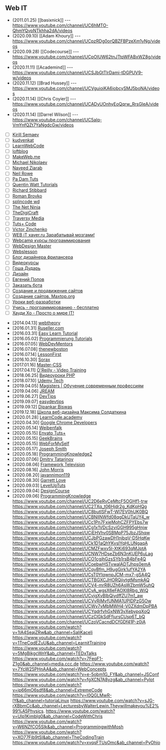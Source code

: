 ## Web IT

- (2011.01.25) [[basixnick]] --- https://www.youtube.com/channel/UC6hMTO-QhmYQvpNTkhha2dA/videos
- (2020.09.10) [[Adam Khoury]] --- https://www.youtube.com/channel/UCpzRDg0orQBZFBPzeXm1yNg/videos
- (2020.09.28) [[Codecourse]] --- https://www.youtube.com/channel/UCpOIUW62tnJTtpWFABxWZ8g/videos
- (2020.11.11) [[Academind]] --- https://www.youtube.com/channel/UCSJbGtTlrDami-tDGPUV9-w/videos
- (2020.11.12) [[Brad Hussey]] --- https://www.youtube.com/channel/UCVguiojKA6iobcySMJ5boNA/videos
- (2020.11.14) [[Chris Coyier]] --- https://www.youtube.com/channel/UCADyUOnhyEoQqrw_RrsGleA/videos
- (2020.11.14) [[Darrel Wilson]] --- https://www.youtube.com/channel/UC5alq-VmYnfQZt7YaNgdcGw/videos
- [ ] [Kirill Semaev](https://www.youtube.com/channel/UCemtVTjKhD_GcEOQ_rNOrRw)
- [ ] [kudvenkat](https://www.youtube.com/channel/UCCTVrRB5KpIiK6V2GGVsR1Q)
- [ ] [LearnWebCode](https://www.youtube.com/channel/UCHRp19HU7Y2LwfI0Ai6WAGQ)
- [ ] [loftblog](https://www.youtube.com/channel/UCIIt69f5D44s2cdb9vXQNzA)
- [ ] [MakeWeb.me](https://www.youtube.com/channel/UCt36CWL85NGtOgUMZ2X6x5g)
- [ ] [Michael Nikolaev](https://www.youtube.com/channel/UCVkuc9H3X8F0lAg5paPcwLg)
- [ ] [Naveed Ziarab](https://www.youtube.com/channel/UCIzPhZKIYoXBYxuN3t4TU2g)
- [ ] [Neil Rowe](https://www.youtube.com/channel/UCwHrYi0GL6dmYaRB0StEbEA)
- [ ] [Pa Dam Tuts](https://www.youtube.com/channel/UCzKW1gIGnerPbsZD-C2QNpA)
- [ ] [Quentin Watt Tutorials](https://www.youtube.com/channel/UCtGGGu_hp8ToQ9BR6Vni19w)
- [ ] [Richard Stibbard](https://www.youtube.com/channel/UCBJnEkFKpFb2742_7cFmVzg)
- [ ] [Roman Brovko](https://www.youtube.com/channel/UCiwYG9Bnxfaipnp5ckCSlQw)
- [ ] [splincode wd](https://www.youtube.com/channel/UC8xfERWMN3YMcQrM260ABtw)
- [ ] [The Net Ninja](https://www.youtube.com/channel/UCW5YeuERMmlnqo4oq8vwUpg)
- [ ] [TheDigiCraft](https://www.youtube.com/channel/UCw0ZIfZiV-BORQvok_cxNPw)
- [ ] [Traversy Media](https://www.youtube.com/channel/UC29ju8bIPH5as8OGnQzwJyA)
- [ ] [Tuts+ Code](https://www.youtube.com/channel/UCd-EhXGbXSozuzsAAdPIn3A)
- [ ] [Victor Zinchenko](https://www.youtube.com/channel/UCQTlLk8CI8GDUPsz21uwjOQ)
- [ ] [WEB iT xaver.ru Зарабатывай мозгами!](https://www.youtube.com/channel/UC4vsJ5PMS3qNN61ORVL05og)
- [ ] [Webcamp курсы программирования](https://www.youtube.com/channel/UCc2xLoUejv78It0Tq61duaA)
- [ ] [WebDesign Master](https://www.youtube.com/channel/UC7enHM_oJRYJOnyJrcRzwbg)
- [ ] [Webslesson](https://www.youtube.com/channel/UC8Nbgc4vUi27HgBv2ffEiHw)
- [ ] [Блог дизайнера фрилансера](https://www.youtube.com/channel/UCiF0YY5d84iFZrLrDsP7xRQ)
- [ ] [Видеокурсы](https://www.youtube.com/channel/UCpRlxyP9_s0QJ8TdOMj3aRA)
- [ ] [Гоша Дударь](https://www.youtube.com/channel/UCvuY904el7JvBlPbdqbfguw)
- [ ] [Дизайн](https://www.youtube.com/channel/UCswtUaxvXXZe3KkwMtgrj9g)
- [ ] [Евгений Попов](https://www.youtube.com/channel/UCA1KuDtQapiKD50wk_mVM-Q)
- [ ] [Заказать бота](https://www.youtube.com/channel/UC7adbVu6XjmCnGyUml-O-xw)
- [ ] [Создание и продвижение сайтов](https://www.youtube.com/channel/UCWWfIyhjfJHdH1Kvx5p9gyg)
- [ ] [Создание сайтов. Maxtop.org](https://www.youtube.com/channel/UCk4Gb1imUGYK5r6U3Xir4Rw)
- [ ] [Уроки веб-разработки](https://www.youtube.com/channel/UCHHw70vvbfyM6xJQoV8U-Pw)
- [ ] [Учись - программированию - бесплатно](https://www.youtube.com/channel/UCYcOu-hGM8gqcXFU1jnFJtg)
- [ ] [Хауди Хо - Просто о мире IT!](https://www.youtube.com/channel/UC7f5bVxWsm3jlZIPDzOMcAg)
- [2014.04.13] [webtheory](https://www.youtube.com/channel/UCD15yBvmQElLP7EFL8vW6Yw/videos)
- [2016.01.31] [Ruseller.com](https://www.youtube.com/channel/UCqp_CZbW5drSGH5AFflSfuA/videos)
- [2016.03.31] [Easy Learn Tutorial](https://www.youtube.com/channel/UCOmFcwNbdxxRXR6Xza0m4Ew/videos)
- [2016.05.02] [Programmierung Tutorials](https://www.youtube.com/channel/UCbW1_N8jyA4-OTO428LTyjw/videos)
- [2016.07.05] [WebDevMentors](https://www.youtube.com/channel/UCMqC6THcgjvDMbdxa7TaZ7w/videos)
- [2016.07.08] [thenewboston](https://www.youtube.com/channel/UCJbPGzawDH1njbqV-D5HqKw/videos)
- [2016.07.14] [LessonFirst](https://www.youtube.com/channel/UCLAkvv3lfwveX2aqo2oO9GQ/videos)
- [2016.10.30] [Sorax](https://www.youtube.com/channel/UCdnFX7mzgup9moXG2fULOog/videos)
- [2017.01.16] [Master-CSS](https://www.youtube.com/channel/UC0Fl0gKuawQQs8jf35T_kfg/videos)
- [2017.04.11] [O'Reilly - Video Training](https://www.youtube.com/channel/UCFvbB4_qLYRrOQNuFudz-Mg/videos)
- [2018.06.25] [Видеоуроки PHP](https://www.youtube.com/channel/UCpEWlcj5rkU1H9vkIf9Lb5g/videos)
- [2018.07.10] [Udemy Tech](https://www.youtube.com/channel/UCU6e4MJtvlcX5DBLP1cq8hQ/videos)
- [2019.04.05] [Magisters | Обучение современным профессиям](https://www.youtube.com/channel/UCUzksGhlJU0rNF5KneUZkSA/videos)
- [2019.04.06] [JREAM](https://www.youtube.com/channel/UCFfuK45zBZxhq0m1bxYP-Zw/videos)
- [2019.06.27] [DevTips](https://www.youtube.com/channel/UCyIe-61Y8C4_o-zZCtO4ETQ/videos)
- [2019.09.07] [easydevtips](https://www.youtube.com/channel/UCI-vEugj8uNGB_ZFuutlMYw/videos)
- [2019.09.12] [Dipankar Biswas](https://www.youtube.com/channel/UCVmP2ZiGYCJT1cuFSiF8dNQ/videos)
- [2019.12.18] [Школа веб-дизайна Максима Солдаткина](https://www.youtube.com/channel/UCD2oiYqLVHUocIDh9iiDFIg/videos)
- [2020.01.28] [LearnCode.academy](https://www.youtube.com/channel/UCVTlvUkGslCV_h-nSAId8Sw/videos)
- [2020.04.30] [Google Chrome Developers](https://www.youtube.com/channel/UCnUYZLuoy1rq1aVMwx4aTzw)
- [2020.05.14] [Weibenfalk](https://www.youtube.com/channel/UCnnnWy4UTYN258FfVGeXBbg)
- [2020.05.15] [Envato Tuts+](https://www.youtube.com/channel/UC8lxnUR_CzruT2KA6cb7p0Q)
- [2020.05.15] [GeekBrains](https://www.youtube.com/channel/UCN6geF_MsLDEp5ISxXKgAFQ)
- [2020.05.15] [WebForMySelf](https://www.youtube.com/channel/UCGuhp4lpQvK94ZC5kuOZbjA)
- [2020.05.17] [Joseph Smith](https://www.youtube.com/channel/UCWxB7V9weF702avKxXESdvw)
- [2020.05.18] [ProgrammingKnowledge2](https://www.youtube.com/channel/UC8aFE06Cti9OnQcKpl6rDvQ)
- [2020.07.06] [Dmitry Tatarinov](https://www.youtube.com/channel/UCqGmFw8wurbav1q8tf3Zi8A/videos)
- [2020.08.06] [Framework Television](https://www.youtube.com/channel/UCkg_xpBf5gMSnBZx8uRG-yg/videos)
- [2020.08.16] [John Morris](https://www.youtube.com/channel/UCFh7FvnJ_0sVP4V0rZe6AaA)
- [2020.08.20] [javannimon119](https://www.youtube.com/channel/UCe-2zBJGYQ2M9HaWb0IAoJg/videos)
- [2020.08.30] [Garrett Love](https://www.youtube.com/channel/UCxSITxL2JbF229OGCqieVZw/videos)
- [2020.09.03] [LevelUpTuts](https://www.youtube.com/channel/UCyU5wkjgQYGRB0hIHMwm2Sg/videos)
- [2020.09.04] [DesignCourse](https://www.youtube.com/channel/UCVyRiMvfUNMA1UPlDPzG5Ow/videos)
- [2020.09.06] [ProgrammingKnowledge](https://www.youtube.com/channel/UCs6nmQViDpUw0nuIx9c_WvA/videos)
https://www.youtube.com/channel/UC2D6eRvCeMtcF5OGHf1-trw
https://www.youtube.com/channel/UC2TXq_t06Hjdr2g_KdKpHQg
https://www.youtube.com/channel/UC8butISFwT-Wl7EV0hUK0BQ
https://www.youtube.com/channel/UCBNlINWfd08qgDkUTaUY4_w
https://www.youtube.com/channel/UCc1Pn7FxieMohCZFPYEbs7w
https://www.youtube.com/channel/UCg1x1VDcSzviGGH995gHnjw
https://www.youtube.com/channel/UCiEHVhv0SBMpP75JbzJShqw
https://www.youtube.com/channel/UCJbPGzawDH1njbqV-D5HqKw
https://www.youtube.com/channel/UCk1D1aQhYKvsIYqHLUNgaqA
https://www.youtube.com/channel/UCMZFwxv5l-XtKi693qMJptA
https://www.youtube.com/channel/UCNW7HDseZb6N3nKUEP6uLag
https://www.youtube.com/channel/UCO1cgjhGzsSYb1rsB4bFe4Q
https://www.youtube.com/channel/UCoebwHSTvwalADTJhps0emA
https://www.youtube.com/channel/UCqyBfm_H9ugGirk1ufYA2YA
https://www.youtube.com/channel/UCsT0YIqwnpJCM-mx7-gSA4Q
https://www.youtube.com/channel/UCTBGXCJHORQjivtgtMsmkAQ
https://www.youtube.com/channel/UCV4-mrR8UZh6AsWZbmW5uhQ
https://www.youtube.com/channel/UCvA_wgsX6eFAOXI8Rbg_WiQ
https://www.youtube.com/channel/UCvjgXvBlbQiydffZU7m1_aw
https://www.youtube.com/channel/UCVyRiMvfUNMA1UPlDPzG5Ow
https://www.youtube.com/channel/UCWv7vMbMWH4-V0ZXdmDpPBA
https://www.youtube.com/channel/UCYqdrfvhGxNW3vXebypqXoQ
https://www.youtube.com/channel/UCzClGkSdFfjursCUsp6T_bQ
https://www.youtube.com/channel/UCzoVCacndDCfGDf41P-z0iA
https://www.youtube.com/watch?v=1IA4SeajZRw&ab_channel=SaliKaceli
https://www.youtube.com/watch?v=1TneCqdEZuU&ab_channel=LearnitTraining
https://www.youtube.com/watch?v=5MgBikgcWnY&ab_channel=TEDxTalks
https://www.youtube.com/watch?v=7FeqF1-Z1g0&ab_channel=media.ccc.de
https://www.youtube.com/watch?v=7YcW25PHnAA&ab_channel=WebConcepts
https://www.youtube.com/watch?v=e-5obm1G_FY&ab_channel=JSConf
https://www.youtube.com/watch?v=fgXCN7A8yzg&ab_channel=Pylot
https://www.youtube.com/watch?v=ip66mO6sdf8&ab_channel=ExtremeCode
https://www.youtube.com/watch?v=l0QGLMwR-lY&ab_channel=tutoriaLinux
https://www.youtube.com/watch?v=sJG-rXBbmCc&ab_channel=LecturesbyWalterLewin.Theywillmakeyou%E2%99%A5Physics.
https://www.youtube.com/watch?v=Ulp1Kimblg0&ab_channel=CodeWithChris
https://www.youtube.com/watch?v=W6NZfCO5SIk&ab_channel=ProgrammingwithMosh
https://www.youtube.com/watch?v=XO77Fib9tSI&ab_channel=TheCodingTrain
https://www.youtube.com/watch?v=xvqsFTUsOmc&ab_channel=PyOhio
